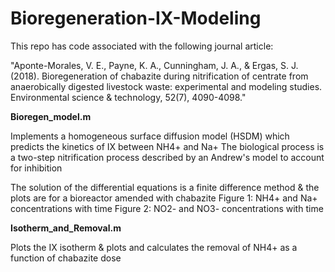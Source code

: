# Bioregeneration-IX-Modeling

This repo has code associated with the following journal article: 

"Aponte-Morales, V. E., Payne, K. A., Cunningham, J. A., & Ergas, S. J. (2018). Bioregeneration of 
chabazite during nitrification of centrate from anaerobically digested livestock waste: experimental 
and modeling studies. Environmental science & technology, 52(7), 4090-4098."


**Bioregen_model.m** 

Implements a homogeneous surface diffusion model (HSDM)
which predicts the kinetics of IX between NH4+ and Na+
The biological process is a two-step nitrification process
described by an Andrew's model to account for inhibition 

The solution of the differential equations is a finite difference method
& the plots are for a bioreactor amended with chabazite
Figure 1: NH4+ and Na+  concentrations with time
Figure 2: NO2- and NO3- concentrations with time

**Isotherm_and_Removal.m**

Plots the IX isotherm & plots
and calculates the removal of NH4+ as a 
function of chabazite dose


